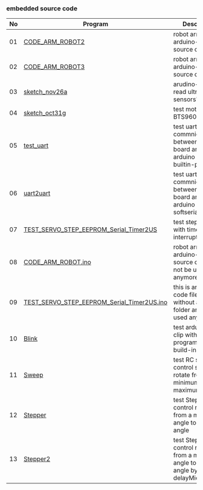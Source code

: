 ### embedded source code

|No|Program|Description|Comment|
|---|---|---|---|
|01|[CODE_ARM_ROBOT2](/embed/CODE_ARM_ROBOT2)|robot arm arduino-nano source code|version2|
|02|[CODE_ARM_ROBOT3](/embed/CODE_ARM_ROBOT3)|robot arm arduino-nano source code|version3,this code is being used|
|03|[sketch_nov26a](/embed/sketch_nov26a)|arudino-nano read ultra sensors's signal||
|04|[sketch_oct31g](/embed/sketch_oct31g)|test motor driver BTS960||
|05|[test_uart](/embed/test_uart)|test uart commnication between main board and chip arduino by builtin-port||
|06|[uart2uart](/embed/uart2uart)|test uart commnication between main board and chip arduino by softserial library||
|07|[TEST_SERVO_STEP_EEPROM_Serial_Timer2US](/embed/TEST_SERVO_STEP_EEPROM_Serial_Timer2US)|test step-motor with timer-interrupt||
|08|[CODE_ARM_ROBOT.ino](/embed/CODE_ARM_ROBOT)|robot arm arduino-nano source code but not be used anymore||
|09|[TEST_SERVO_STEP_EEPROM_Serial_Timer2US.ino](/embed/TEST_SERVO_STEP_EEPROM_Serial_Timer2US.ino)|this is arduino ide code file, but without a cover folder and not be used anymore||
|10|[Blink](/embed/Blink)|test arduino nano clip with basic program blink build-in led||
|11|[Sweep](/embed/Sweep)|test RC servo, control servo rotate from a minimum angle to maximum angle||
|12|[Stepper](/embed/Stepper)|test Step motor, control rotate from a minimum angle to maximum angle||
|13|[Stepper2](/embed/Stepper2)|test Step motor, control rotate from a minimum angle to maximum angle by delayMicrosecond||